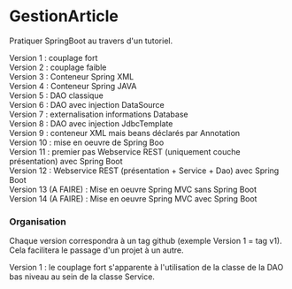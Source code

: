 # GestionArticle

Pratiquer SpringBoot au travers d'un tutoriel.

Version 1 : couplage fort<br>
Version 2 : couplage faible<br>
Version 3 : Conteneur Spring XML<br>
Version 4 : Conteneur Spring JAVA<br>
Version 5 : DAO classique<br>
Version 6 : DAO avec injection DataSource<br>
Version 7 : externalisation informations Database<br>
Version 8 :  DAO avec injection JdbcTemplate<br>
Version 9 : conteneur XML mais beans déclarés par Annotation<br>
Version 10 : mise en oeuvre de Spring Boo<br>
Version 11 : premier pas Webservice REST (uniquement couche présentation) avec Spring Boot<br>
Version 12 : Webservice REST (présentation + Service + Dao) avec Spring Boot<br>
Version 13 (A FAIRE) : Mise en oeuvre Spring MVC sans Spring Boot<br>
Version 14 (A FAIRE) : Mise en oeuvre Spring MVC avec Spring Boot<br>

### Organisation

Chaque version correspondra à un tag github (exemple Version 1 = tag v1). Cela facilitera le passage d'un projet à un autre.<br>

Version 1 :  le couplage fort s'apparente à l'utilisation de la classe de la DAO bas niveau au sein de la classe Service.
